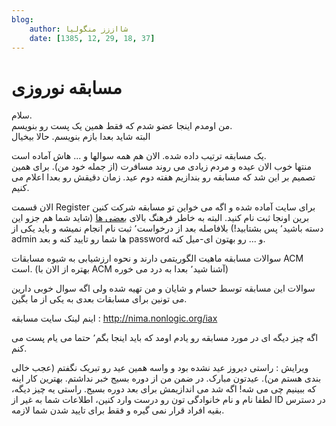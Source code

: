 ```yaml
---
blog:
    author: شااززز منگولیا
    date: [1385, 12, 29, 18, 37]
---
```

# مسابقه نوروزی

<div class="cnt">
سلام.<br/>من اومدم اینجا عضو شدم که فقط همین یک پست رو بنویسم.<br/>البته شاید بعدا بازم بنویسم. حالا بیخیال<p></p>
<p>یک مسابقه ترتیب داده شده. الان هم همه سوالها و ... هاش آماده است.<br/>منتها خوب الان عیده و مردم زیادی می روند مسافرت (از جمله خود من). برای همین تصمیم بر این شد که مسابقه رو بندازیم هفته دوم عید. زمان دقیقش رو بعدا اعلام می کنیم.</p>
<p>الان قسمت Register برای سایت آماده شده و اگه می خواین تو مسابقه شرکت کنین برین اونجا ثبت نام کنید. البته به خاطر فرهنگ بالای <u>بعضی ها</u> (شاید شما هم جزو این دسته باشید٬ پس بشتابید!) بلافاصله بعد از درخواست٬ ثبت نام انجام نمیشه و باید یکی از admin ها شما رو تایید کنه و بعد password و ... رو بهتون ای-میل کنه.</p>
<p>سوالات مسابقه ماهیت الگوریتمی دارند و نحوه ارزشیابی به شیوه مسابقات ACM است. (بهتره از الان با ACM آشنا شید٬ بعدا به درد می خوره)</p>
<p>سوالات این مسابقه توسط حسام و شایان و من تهیه شده ولی اگه سوال خوبی دارین می تونین برای مسابقات بعدی به یکی از ما بگین.</p>
<p>اینم لینک سایت مسابقه : <a href="http://nima.nonlogic.org/iax">http://nima.nonlogic.org/iax</a></p>
<p>اگه چیز دیگه ای در مورد مسابقه رو یادم اومد که باید اینجا بگم٬ حتما می یام پست می کنم.</p>
<p>ویرایش : راستی دیروز عید نشده بود و واسه همین عید رو تبریک نگفتم (عجب خالی بندی هستم من). عیدتون مبارک. در ضمن من از دوره بسیج خبر نداشتم. بهترین کار اینه که ببینیم چی می شه! اگه شد می اندازیمش برای بعد دوره بسیج. راستی یه چیز دیگه، لطفا نام و نام خانوادگی تون رو درست وارد کنین، اطلاعات شما به غیر از ID در دسترس بقیه افراد قرار نمی گیره و فقط برای تایید شدن شما لازمه.</p>
</div>
